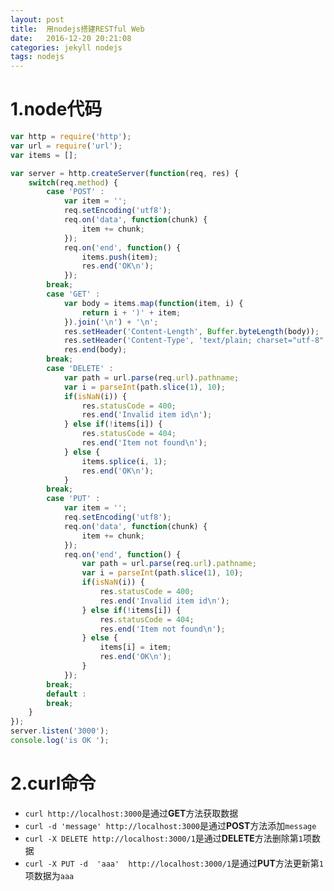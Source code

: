 ```yaml
---
layout: post
title:  用nodejs搭建RESTful Web
date:   2016-12-20 20:21:08
categories: jekyll nodejs
tags: nodejs
---
```


# 1.node代码
```javascript
var http = require('http');
var url = require('url');
var items = [];

var server = http.createServer(function(req, res) {
	switch(req.method) {
		case 'POST' :
			var item = '';
			req.setEncoding('utf8');
			req.on('data', function(chunk) {
				item += chunk;
			});
			req.on('end', function() {
				items.push(item);
				res.end('OK\n');
			});
		break;
		case 'GET' :
			var body = items.map(function(item, i) {
				return i + ')' + item;
			}).join('\n') + '\n';
			res.setHeader('Content-Length', Buffer.byteLength(body));
			res.setHeader('Content-Type', 'text/plain; charset="utf-8"');
			res.end(body);
		break;
		case 'DELETE' :
			var path = url.parse(req.url).pathname;
			var i = parseInt(path.slice(1), 10);
			if(isNaN(i)) {
				res.statusCode = 400;
				res.end('Invalid item id\n');
			} else if(!items[i]) {
				res.statusCode = 404;
				res.end('Item not found\n');
			} else {
				items.splice(i, 1);
				res.end('OK\n');
			}
		break;
		case 'PUT' :
			var item = '';
			req.setEncoding('utf8');
			req.on('data', function(chunk) {
				item += chunk;
			});
			req.on('end', function() {
				var path = url.parse(req.url).pathname;
				var i = parseInt(path.slice(1), 10);
				if(isNaN(i)) {
					res.statusCode = 400;
					res.end('Invalid item id\n');
				} else if(!items[i]) {
					res.statusCode = 404;
					res.end('Item not found\n');
				} else {
					items[i] = item;
					res.end('OK\n');
				}
			});
		break;
		default :
		break;
	}
});
server.listen('3000');
console.log('is OK ');
```

# 2.curl命令
* `curl http://localhost:3000`是通过**GET**方法获取数据
* `curl -d 'message' http://localhost:3000`是通过**POST**方法添加`message`
* `curl -X DELETE http://localhost:3000/1`是通过**DELETE**方法删除第`1`项数据
* `curl -X PUT -d  'aaa'  http://localhost:3000/1`是通过**PUT**方法更新第`1`项数据为`aaa`
